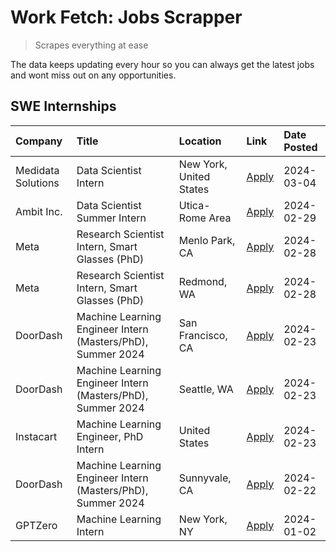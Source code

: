 # Work Fetch: Jobs Scrapper
> Scrapes everything at ease

The data keeps updating every hour so you can always get the latest jobs and wont miss out on any opportunities.

## SWE Internships
<!--START_SECTION:workfetch-->
| Company            | Title                                                       | Location                | Link                                                                                                                                                                                                                                                                       | Date Posted   |
|:-------------------|:------------------------------------------------------------|:------------------------|:---------------------------------------------------------------------------------------------------------------------------------------------------------------------------------------------------------------------------------------------------------------------------|:--------------|
| Medidata Solutions | Data Scientist Intern                                       | New York, United States | [Apply](https://www.linkedin.com/jobs/view/data-scientist-intern-at-medidata-solutions-3810253704?refId=PBoGGCvKlMJpZRdxl4t%2FFA%3D%3D&trackingId=abXti4GxB4AUU95w6klhJg%3D%3D&position=5&pageNum=0&trk=public_jobs_jserp-result_search-card)                              | 2024-03-04    |
| Ambit Inc.         | Data Scientist Summer Intern                                | Utica-Rome Area         | [Apply](https://www.linkedin.com/jobs/view/data-scientist-summer-intern-at-ambit-inc-3843121918?refId=PBoGGCvKlMJpZRdxl4t%2FFA%3D%3D&trackingId=sgnn80pOrtSdxkwPp8%2Fd2Q%3D%3D&position=7&pageNum=0&trk=public_jobs_jserp-result_search-card)                              | 2024-02-29    |
| Meta               | Research Scientist Intern, Smart Glasses (PhD)              | Menlo Park, CA          | [Apply](https://www.linkedin.com/jobs/view/research-scientist-intern-smart-glasses-phd-at-meta-3811308332?refId=PBoGGCvKlMJpZRdxl4t%2FFA%3D%3D&trackingId=DIT6PEFx%2F6eFN9Q%2F8aUyFw%3D%3D&position=9&pageNum=0&trk=public_jobs_jserp-result_search-card)                  | 2024-02-28    |
| Meta               | Research Scientist Intern, Smart Glasses (PhD)              | Redmond, WA             | [Apply](https://www.linkedin.com/jobs/view/research-scientist-intern-smart-glasses-phd-at-meta-3811304794?refId=PBoGGCvKlMJpZRdxl4t%2FFA%3D%3D&trackingId=xMXwOKvbiwVCJtYCUnbrpQ%3D%3D&position=11&pageNum=0&trk=public_jobs_jserp-result_search-card)                     | 2024-02-28    |
| DoorDash           | Machine Learning Engineer Intern (Masters/PhD), Summer 2024 | San Francisco, CA       | [Apply](https://www.linkedin.com/jobs/view/machine-learning-engineer-intern-masters-phd-summer-2024-at-doordash-3736457737?refId=PBoGGCvKlMJpZRdxl4t%2FFA%3D%3D&trackingId=W9oy1Pw9oZPgKq2x97ZAwA%3D%3D&position=3&pageNum=0&trk=public_jobs_jserp-result_search-card)     | 2024-02-23    |
| DoorDash           | Machine Learning Engineer Intern (Masters/PhD), Summer 2024 | Seattle, WA             | [Apply](https://www.linkedin.com/jobs/view/machine-learning-engineer-intern-masters-phd-summer-2024-at-doordash-3736455966?refId=PBoGGCvKlMJpZRdxl4t%2FFA%3D%3D&trackingId=cwRJpdQxspdIWMXIPA4%2BvQ%3D%3D&position=4&pageNum=0&trk=public_jobs_jserp-result_search-card)   | 2024-02-23    |
| Instacart          | Machine Learning Engineer, PhD Intern                       | United States           | [Apply](https://www.linkedin.com/jobs/view/machine-learning-engineer-phd-intern-at-instacart-3815634369?refId=PBoGGCvKlMJpZRdxl4t%2FFA%3D%3D&trackingId=KKpypEY2oglEjPY1wQO4DQ%3D%3D&position=6&pageNum=0&trk=public_jobs_jserp-result_search-card)                        | 2024-02-23    |
| DoorDash           | Machine Learning Engineer Intern (Masters/PhD), Summer 2024 | Sunnyvale, CA           | [Apply](https://www.linkedin.com/jobs/view/machine-learning-engineer-intern-masters-phd-summer-2024-at-doordash-3736454973?refId=PBoGGCvKlMJpZRdxl4t%2FFA%3D%3D&trackingId=%2BJL7QXDNMVPaPnfr%2Fb8WkQ%3D%3D&position=2&pageNum=0&trk=public_jobs_jserp-result_search-card) | 2024-02-22    |
| GPTZero            | Machine Learning Intern                                     | New York, NY            | [Apply](https://www.linkedin.com/jobs/view/machine-learning-intern-at-gptzero-3796844451?refId=PBoGGCvKlMJpZRdxl4t%2FFA%3D%3D&trackingId=ba1uHTQooNXWm02eQIk1lw%3D%3D&position=10&pageNum=0&trk=public_jobs_jserp-result_search-card)                                      | 2024-01-02    |
<!--END_SECTION:workfetch-->
